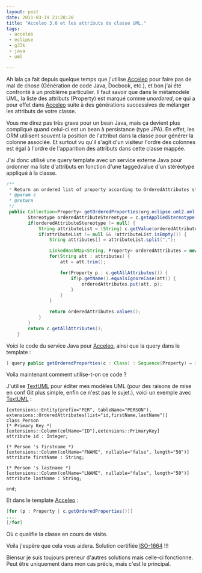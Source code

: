 ```yaml
---
layout: post
date: 2011-03-19 21:28:28
title: "Acceleo 3.0 et les attributs de classe UML."
tags:
 - acceleo
 - eclipse
 - g33k
 - java
 - uml

---
```


Ah lala ça fait depuis quelque temps que j'utilise [Acceleo](http://www.eclipse.org/acceleo/) pour faire pas de mal de chose (Génération de code Java, Docbook, etc.), et bon j'ai été confronté à un problème particulier. Il faut savoir que dans le métamodele UML, la liste des attributs (Property) est marqué comme _unordered_, ce qui a pour effet dans [Acceleo](http://www.eclipse.org/acceleo/) suite à des générations successives de mélanger les attributs de votre classe.

Vous me direz pas très grave pour un bean Java, mais ça devient plus compliqué quand celui-ci est un bean à persistance (type JPA). En effet, les ORM utilisent souvent la position de l'attribut dans la classe pour générer la colonne associée. Et surtout vu qu'il s'agit d'un visiteur l'ordre des colonnes est égal à l'ordre de l'apparition des attributs dans cette classe mappée.

J'ai donc utilisé une query template avec un service externe Java pour ordonner ma liste d'attributs en fonction d'une taggedvalue d'un stéréotype appliqué à la classe.

``` java
/**
 * Return an ordered list of property according to OrderedAttributes stereotype.
 * @param c
 * @return
 */
 public Collection<Property> getOrderedProperties(org.eclipse.uml2.uml.Class c) {
    	Stereotype orderedAttributeStereotype = c.getAppliedStereotype("extensions::OrderedAttributes");
    	if(orderedAttributeStereotype != null) {
    		String attributeList = (String) c.getValue(orderedAttributeStereotype, "list");
    		if(attributeList != null && !attributeList.isEmpty()) {
    			String attributes[] = attributeList.split(",");

    			LinkedHashMap<String, Property> orderedAttributes = new LinkedHashMap<String, Property>();
    			for(String att : attributes) {
    				att = att.trim();

    				for(Property p : c.getAllAttributes()) {
    					if(p.getName().equalsIgnoreCase(att)) {
    						orderedAttributes.put(att, p);
    					}
    				}
    			}

    			return orderedAttributes.values();
    		}
    	}
    	return c.getAllAttributes();
    }
```

Voici le code du service Java pour [Acceleo](http://www.eclipse.org/acceleo/), ainsi que la query dans le template :

``` java
[ query public getOrderedProperties(c : Class) : Sequence(Property) = invoke('org.zenithar.common.acceleo.uml.UML2Services', 'getOrderedProperties(org.eclipse.uml2.uml.Class)', Sequence{c}) /]
```

Voila maintenant comment utilise-t-on ce code ?

J'utilise [TextUML](http://abstratt.com/) pour éditer mes modèles UML (pour des raisons de mise en conf Git plus simple, enfin ce n'est pas le sujet.), voici un exemple avec [TextUML](http://abstratt.com/) :

```
[extensions::Entity(prefix="PER", tableName="PERSON"), extensions::OrderedAttributes(list="id,firstName,lastName")]
class Person
(* Primary Key *)
[extensions::Column(colName="ID"),extensions::PrimaryKey]
attribute id : Integer;

(* Person 's firstname *)
[extensions::Column(colName="FNAME", nullable="false", length="50")]
attribute firstName : String;

(* Person 's lastname *)
[extensions::Column(colName="LNAME", nullable="false", length="50")]
attribute lastName : String;

end;
```

Et dans le template [Acceleo](http://www.eclipse.org/acceleo/) :

``` java
[for (p : Property | c.getOrderedProperties())]
....
[/for]
```

Où c qualifie la classe en cours de visite.

Voila j'espère que cela vous aidera. Solution certifiée [ISO-1664](http://www.risacher.com/la-rache/index.php?z=3) !!!

Biensur je suis toujours preneur d'autres solutions mais celle-ci fonctionne. Peut être uniquement dans mon cas précis, mais c'est le principal.
